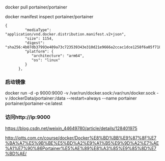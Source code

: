 

docker pull portainer/portainer

docker manifest inspect portainer/portainer 
~~~
{
         "mediaType": "application/vnd.docker.distribution.manifest.v2+json",
         "size": 1154,
         "digest": "sha256:4b07db37993e409a73c723539343e310d21e9666a2ccac1dce1258f6a05f7186",
         "platform": {
            "architecture": "arm64",
            "os": "linux"
         }
      },

~~~


### 启动镜像
docker run -d -p 9000:9000 -v /var/run/docker.sock:/var/run/docker.sock -v /dockerData/portainer:/data --restart=always --name portainer portainer/portainer-ce:latest



### 访问http://ip:9000


https://blog.csdn.net/weixin_44649780/article/details/128401975

http://iotts.com.cn/course/docker/Docker%E8%BD%BB%E9%87%8F%E7%BA%A7%E5%9B%BE%E5%BD%A2%E9%A1%B5%E9%9D%A2%E7%AE%A1%E7%90%86Portainer%E5%AE%89%E8%A3%85%E9%85%8D%E7%BD%AE/

